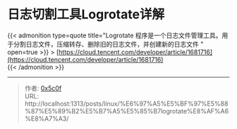 # 日志切割工具Logrotate详解


{{&lt; admonition type=quote title=&#34;Logrotate 程序是一个日志文件管理工具。用于分割日志文件，压缩转存、删除旧的日志文件，并创建新的日志文件  &#34; open=true &gt;}}
&gt; [https://cloud.tencent.com/developer/article/1681716](https://cloud.tencent.com/developer/article/1681716)  
{{&lt; /admonition &gt;}}



---

> 作者: [0x5c0f](https://blog.0x5c0f.cc)  
> URL: http://localhost:1313/posts/linux/%E6%97%A5%E5%BF%97%E5%88%87%E5%89%B2%E5%B7%A5%E5%85%B7logrotate%E8%AF%A6%E8%A7%A3/  

